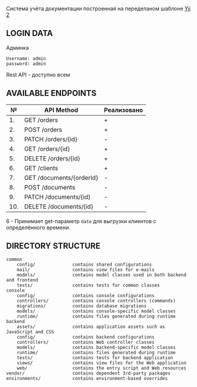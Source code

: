 Cистема учёта документации построенная на переделаном шаблоне [Yii 2](http://www.yiiframework.com/)


LOGIN DATA
-------------------
Админка
```
Username: admin
password: admin
```
Rest API - доступно всем

AVAILABLE ENDPOINTS
-------------------

| № | API Method    | Реализовано   |
| ------------- | ------------- | ------------- |
| 1. | GET /orders  | +  |
| 2. | POST /orders  | +  |
| 3. | PATCH /orders/{id}  | -  |
| 4. | GET /orders/{id} | +  |
| 5. | DELETE /orders/{id}  | +  |
| 6. | GET /clients  | +  |
| 7. | GET /documents/{orderId}  | -  |
| 8. | POST /documents  | -  |
| 9. | PATCH /documents/{id} | -  |
| 10. | DELETE /documents/{id}  | -  |
6 - Принимает get-параметр <code>date</code> для выгрузки клиентов с определённого времени.

DIRECTORY STRUCTURE
-------------------

```
common
    config/              contains shared configurations
    mail/                contains view files for e-mails
    models/              contains model classes used in both backend and frontend
    tests/               contains tests for common classes    
console
    config/              contains console configurations
    controllers/         contains console controllers (commands)
    migrations/          contains database migrations
    models/              contains console-specific model classes
    runtime/             contains files generated during runtime
backend
    assets/              contains application assets such as JavaScript and CSS
    config/              contains backend configurations
    controllers/         contains Web controller classes
    models/              contains backend-specific model classes
    runtime/             contains files generated during runtime
    tests/               contains tests for backend application    
    views/               contains view files for the Web application
    web/                 contains the entry script and Web resources
vendor/                  contains dependent 3rd-party packages
environments/            contains environment-based overrides
```